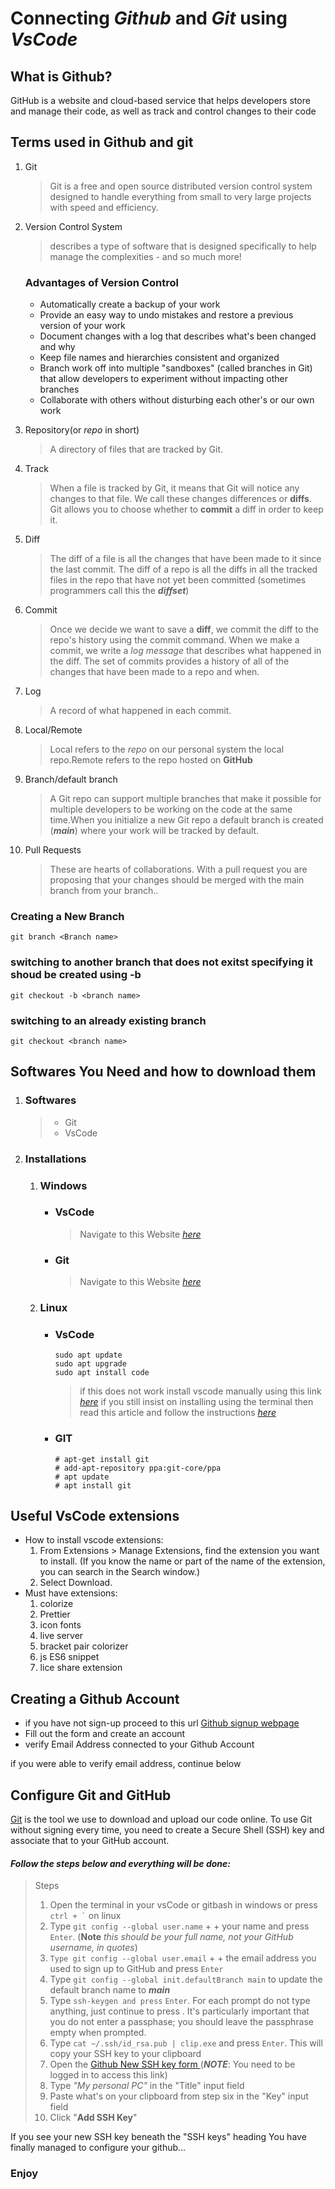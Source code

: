# Connecting _Github_ and _Git_ using _VsCode_

## What is Github?
GitHub is a website and cloud-based service that helps developers store and manage their code, as well as track and control changes to their code


## Terms used in Github and git

1. Git
   > Git is a free and open source distributed version control system designed to handle everything from small to very large projects with speed and efficiency.

2. Version Control System
   > describes a type of software that is designed specifically to help manage the complexities - and so much more!

   ### Advantages of Version Control
   + Automatically create a backup of your work
   + Provide an easy way to undo mistakes and restore a previous version of your work
   + Document changes with a log that describes what's been changed and why
   + Keep file names and hierarchies consistent and organized
   + Branch work off into multiple "sandboxes" (called branches in Git) that allow developers to experiment without impacting other branches
   + Collaborate with others without disturbing each other's or our own work
  
3. Repository(or _repo_ in short)
   >  A directory of files that are tracked by Git.

4. Track
   > When a file is tracked by Git, it means that Git will notice any changes to that file. We call these changes differences or **diffs**. Git allows you to choose whether to **commit** a diff in order to keep it.

5. Diff
   > The diff of a file is all the changes that have been made to it since the last commit. The diff of a repo is all the diffs in all the tracked files in the repo that have not yet been committed (sometimes programmers call this the **_diffset_**)

6. Commit
   >Once we decide we want to save a **diff**, we commit the diff to the repo's history using the commit command. When we make a commit, we write a _log message_ that describes what happened in the diff. The set of commits provides a history of all of the changes that have been made to a repo and when.

7. Log
   >A record of what happened in each commit.

8. Local/Remote
   > Local refers to the _repo_ on our personal system the local repo.Remote refers to the repo hosted on **GitHub**

9. Branch/default branch
    > A Git repo can support multiple branches that make it possible for multiple developers to be working on the code at the same time.When you initialize a new Git repo a default branch is created (**_main_**) where your work will be tracked by default.

10. Pull Requests
    > These are hearts of collaborations. With a pull request you are proposing that your changes should be merged with the main branch from your branch..

### Creating a New Branch
```
git branch <Branch name>

```
### switching to another branch that does not exitst specifying it shoud be created using -b
```
git checkout -b <branch name>
```
### switching to an already existing branch
```
git checkout <branch name>
```

    
## Softwares You Need and how to download them
1. ### Softwares
   > + Git
   > + VsCode

2. ### Installations
    1. ### Windows
         -  ### **VsCode**
            > Navigate to this Website [_here_](https://code.visualstudio.com/download)
         -  ### **Git**
            >Navigate to this Website [_here_](https://git-scm.com/)
         

    2. ### Linux
        - ### **VsCode**
            ```
            sudo apt update
            sudo apt upgrade
            sudo apt install code
            ```
            >if this does not work install vscode manually using this link [_here_](https://code.visualstudio.com/download)
            > if you still insist on installing using the terminal then read this article and follow the instructions [_here_](https://phoenixnap.com/kb/install-vscode-ubuntu)
        - ### **GIT**
            ```
            # apt-get install git
            # add-apt-repository ppa:git-core/ppa 
            # apt update
            # apt install git
            ```

## Useful VsCode extensions
+ How to install vscode extensions:
    1. From Extensions > Manage Extensions, find the extension you want to install. (If you know the name or part of the name of the extension, you can search in the Search window.)
    2.  Select Download.
+ Must have extensions:
    1. colorize
    2. Prettier
    3. icon fonts
    4. live server
    5. bracket pair colorizer
    6. js ES6 snippet
    7. lice share extension

## Creating a Github Account
+ if you have not sign-up proceed to this url [Github signup webpage](https://github.com/join)
+ Fill out the form and create an account
+ verify Email Address connected to your Github Account
  
if you were able to verify email address, continue below
## Configure Git and GitHub
[Git](https://git-scm.com/download/linux) is the tool we use to download and upload our code online. To use Git without signing every time, you need to create a Secure Shell (SSH) key and associate that to your GitHub account.
#### **_Follow the steps below and everything will be done:_**
> Steps 
> 1. Open the terminal in your vsCode or gitbash in windows or press <code>ctrl + `</code> on linux
> 2. Type <code>git config --global user.name</code> + <code><Space></code> + your name and press <code>Enter</code>. (**Note** _this should be your full name, not your GitHub username, in quotes_)
> 3. <code>Type git config --global user.email</code> + <code><Space></code> + the email address you used to sign up to GitHub and press <code>Enter</code>
> 4. Type <code>git config --global init.defaultBranch main</code> to update the default branch name to **_main_**
> 5. Type <code>ssh-keygen and press</code> <code>Enter</code>. For each prompt do not type anything, just continue to press <code><Enter></code>. It's particularly important that you do not enter a passphase; you should leave the passphrase empty when prompted.
> 6. Type <code>cat ~/.ssh/id_rsa.pub | clip.exe</code> and press <code>Enter</code>. This will copy your SSH key to your clipboard
> 7. Open the [Github New SSH key form ](https://github.com/settings/ssh/new) (**_NOTE_**: You need to be logged in to access this link)
> 8. Type _"My personal PC"_ in the "Title" input field
> 9. Paste what's on your clipboard from step six in the "Key" input field
> 10. Click "**Add SSH Key**"

If you see your new SSH key beneath the "SSH keys" heading You have finally managed to configure your github...

### Enjoy

